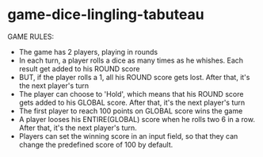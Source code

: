 # game-dice-lingling-tabuteau
GAME RULES:

- The game has 2 players, playing in rounds
- In each turn, a player rolls a dice as many times as he whishes. Each result get added to his ROUND score
- BUT, if the player rolls a 1, all his ROUND score gets lost. After that, it's the next player's turn
- The player can choose to 'Hold', which means that his ROUND score gets added to his GLOBAL score. After that, it's the next player's turn
- The first player to reach 100 points on GLOBAL score wins the game
- A player looses his ENTIRE(GLOBAL) score when he rolls two 6 in a row. After that, it's the next player's turn. 
- Players can set the winning score in an input field, so that they can change the predefined score of 100 by default.
